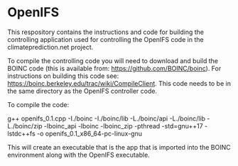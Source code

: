 # OpenIFS

This respository contains the instructions and code for building the controlling application used for controlling the OpenIFS code in the climateprediction.net project.

To compile the controlling code you will need to download and build the BOINC code (this is available from: https://github.com/BOINC/boinc). For instructions on building this code see: https://boinc.berkeley.edu/trac/wiki/CompileClient. This code needs to be in the same directory as the OpenIFS controller code.

To compile the code:

g++ openifs_0.1.cpp -I./boinc -I./boinc/lib -L./boinc/api -L./boinc/lib -L./boinc/zip -lboinc_api -lboinc -lboinc_zip -pthread -std=gnu++17 -lstdc++fs -o openifs_0.1_x86_64-pc-linux-gnu

This will create an executable that is the app that is imported into the BOINC environment along with the OpenIFS executable.
